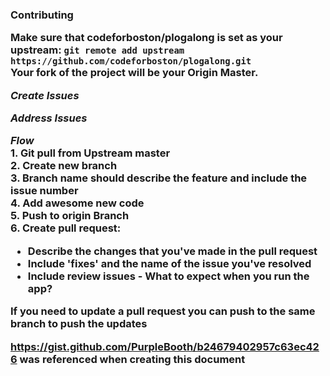 <h3>Contributing

Make sure that codeforboston/plogalong is set as your upstream: 
`git remote add upstream https://github.com/codeforboston/plogalong.git` 
<br>Your fork of the project will be your Origin Master.

_Create Issues_

_Address Issues_

_Flow_
<br>1. Git pull from Upstream master
<br>2. Create new branch
<br>3. Branch name should describe the feature and include the issue number
<br>4. Add awesome new code
<br>5. Push to origin Branch
<br>6. Create pull request:
- Describe the changes that you've made in the pull request
- Include 'fixes' and the name of the issue you've resolved
- Include review issues - What to expect when you run the app?

If you need to update a pull request you can push to the same branch to push the updates



https://gist.github.com/PurpleBooth/b24679402957c63ec426 was referenced when creating this document
